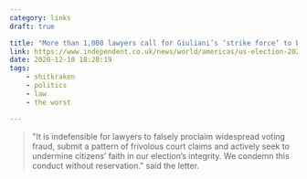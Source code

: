 ```yaml
---
category: links
draft: true

title: "More than 1,000 lawyers call for Giuliani’s ‘strike force’ to be disbarred for election fraud conspiracies."
link: https://www.independent.co.uk/news/world/americas/us-election-2020/trump-lawyers-giuliani-letter-b1767790.html
date: 2020-12-10 18:28:19
tags:
    - shitkraken
    - politics
    - law
    - the worst

---
```


> "It is indefensible for lawyers to falsely proclaim widespread voting fraud, submit a pattern of frivolous court claims and actively seek to undermine citizens’ faith in our election’s integrity. We condemn this conduct without reservation." said the letter.
